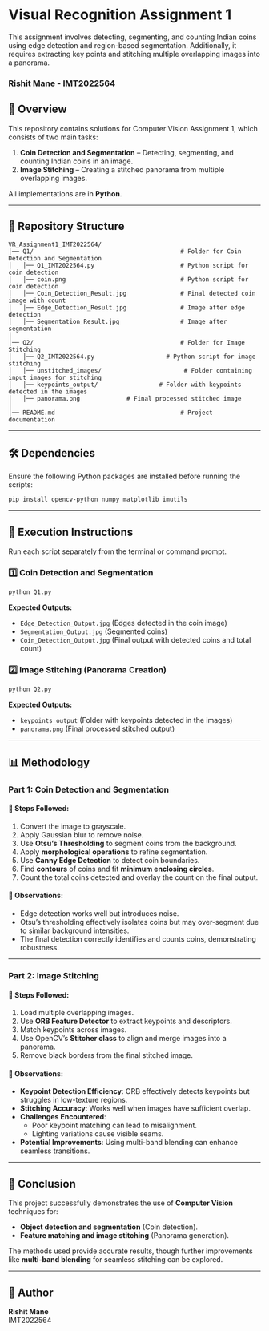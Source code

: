 #  Visual Recognition Assignment 1  
This assignment involves detecting, segmenting, and counting Indian coins using edge detection and region-based segmentation. Additionally, it requires extracting key points and stitching multiple overlapping images into a panorama.


### Rishit Mane - IMT2022564  

## 📌 Overview  
This repository contains solutions for Computer Vision Assignment 1, which consists of two main tasks:  
1. **Coin Detection and Segmentation** – Detecting, segmenting, and counting Indian coins in an image.  
2. **Image Stitching** – Creating a stitched panorama from multiple overlapping images.  

All implementations are in **Python**.  

---

## 📂 Repository Structure  

```
VR_Assignment1_IMT2022564/
│── Q1/                                         # Folder for Coin Detection and Segmentation
│   │── Q1_IMT2022564.py                        # Python script for coin detection
│   │── coin.png                                # Python script for coin detection
│   │── Coin_Detection_Result.jpg               # Final detected coin image with count
│   │── Edge_Detection_Result.jpg               # Image after edge detection
│   │── Segmentation_Result.jpg                 # Image after segmentation
│
│── Q2/                                         # Folder for Image Stitching
│   │── Q2_IMT2022564.py                    # Python script for image stitching
│   │── unstitched_images/                       # Folder containing input images for stitching
│   │── keypoints_output/                 # Folder with keypoints detected in the images
│   │── panorama.png             # Final processed stitched image
│
│── README.md                                   # Project documentation

```

---

## 🛠️ Dependencies  
Ensure the following Python packages are installed before running the scripts:  

```bash
pip install opencv-python numpy matplotlib imutils
```

---

## 🔧 Execution Instructions  
Run each script separately from the terminal or command prompt.  

### **1️⃣ Coin Detection and Segmentation**  
```bash
python Q1.py
```
**Expected Outputs:**  
- `Edge_Detection_Output.jpg` (Edges detected in the coin image)  
- `Segmentation_Output.jpg` (Segmented coins)  
- `Coin_Detection_Output.jpg` (Final output with detected coins and total count)  

### **2️⃣ Image Stitching (Panorama Creation)**  
```bash
python Q2.py
```
**Expected Outputs:**  
- `keypoints_output` (Folder with keypoints detected in the images)  
- `panorama.png` (Final processed stitched output)  

---

## 📊 Methodology  

### **Part 1: Coin Detection and Segmentation**  
#### 🔹 **Steps Followed:**  
1. Convert the image to grayscale.  
2. Apply Gaussian blur to remove noise.  
3. Use **Otsu’s Thresholding** to segment coins from the background.  
4. Apply **morphological operations** to refine segmentation.  
5. Use **Canny Edge Detection** to detect coin boundaries.  
6. Find **contours** of coins and fit **minimum enclosing circles**.  
7. Count the total coins detected and overlay the count on the final output.  

#### 📌 **Observations:**  
- Edge detection works well but introduces noise.  
- Otsu’s thresholding effectively isolates coins but may over-segment due to similar background intensities.  
- The final detection correctly identifies and counts coins, demonstrating robustness.  

---

### **Part 2: Image Stitching**  
#### 🔹 **Steps Followed:**  
1. Load multiple overlapping images.  
2. Use **ORB Feature Detector** to extract keypoints and descriptors.  
3. Match keypoints across images.  
4. Use OpenCV’s **Stitcher class** to align and merge images into a panorama.  
5. Remove black borders from the final stitched image.  

#### 📌 **Observations:**  
- **Keypoint Detection Efficiency**: ORB effectively detects keypoints but struggles in low-texture regions.  
- **Stitching Accuracy**: Works well when images have sufficient overlap.  
- **Challenges Encountered**:  
  - Poor keypoint matching can lead to misalignment.  
  - Lighting variations cause visible seams.  
- **Potential Improvements**: Using multi-band blending can enhance seamless transitions.  

---


## 🎯 Conclusion  
This project successfully demonstrates the use of **Computer Vision** techniques for:  
- **Object detection and segmentation** (Coin detection).  
- **Feature matching and image stitching** (Panorama generation).  

The methods used provide accurate results, though further improvements like **multi-band blending** for seamless stitching can be explored.  

---

## 📝 Author  
**Rishit Mane**  
IMT2022564  
